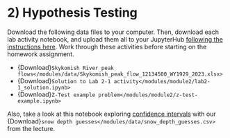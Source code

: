 # 2) Hypothesis Testing


Download the following data files to your computer. Then, download each lab activity notebook, and upload them all to your JupyterHub [following the instructions here](/resources/b-learning-jupyter.md). Work through these activities before starting on the homework assignment.

* {Download}`Skykomish River peak flows</modules/data/Skykomish_peak_flow_12134500_WY1929_2023.xlsx>`
* {Download}`Solution to Lab 2-1 activity</modules/module2/lab2-1_solution.ipynb>`
* {Download}`Z-Test example problem</modules/module2/z-test-example.ipynb>`

Also, take a look at this notebook exploring [confidence intervals](/modules/module2/confidence-intervals.ipynb) with our {Download}`snow depth guesses</modules/data/snow_depth_guesses.csv>` from the lecture.